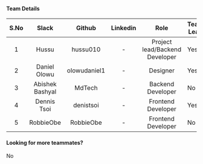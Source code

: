 #### Team Details
| S.No | Slack |   Github  | Linkedin |            Role            | Team Lead |                         Account Number                         |
|:----:|:-----:|:---------:|:--------:|:--------------------------:|-----------|:--------------------------------------------------------------:|
|  1  | Hussu | hussu010 | - | Project lead/Backend Developer | Yes | 22d0f0047b572a6acb6615f7aae646b0b96ddc58bfd54ed2775f885baeba3d6a |
|  2  | Daniel Olowu | olowudaniel1 | - | Designer | Yes | 86ee75d4cea77ca8339cc97f5e7426a3434d9f91465cd441c0c7593bd852e955 |
|  3  | Abishek Bashyal | MdTech | - | Backend Developer | No | a258c8fb53d45fdc2af7408f8d677c31e7ce30c2a4b5355e77379a3ab065245e |
|  4  | Dennis Tsoi | denistsoi | - | Frontend Developer | Yes | |
|  5  | RobbieObe | RobbieObe | - | Frontend Developer | No | |


#### Looking for more teammates?
No